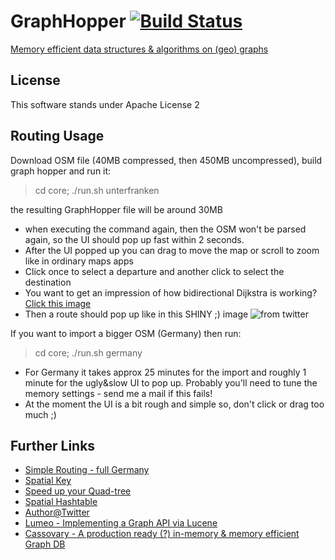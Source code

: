 # GraphHopper [![Build Status](https://secure.travis-ci.org/karussell/GraphHopper.png?branch=master)](http://travis-ci.org/karussell/GraphHopper)

[Memory efficient data structures & algorithms on (geo) graphs](http://karussell.github.com/GraphHopper/)

License
----------------

This software stands under Apache License 2

Routing Usage
---------------

Download OSM file (40MB compressed, then 450MB uncompressed), build graph hopper and run it:

> cd core; ./run.sh unterfranken

the resulting GraphHopper file will be around 30MB

 * when executing the command again, then the OSM won't be parsed again, so the UI should pop up fast within 2 seconds.
 * After the UI popped up you can drag to move the map or scroll to zoom like in ordinary maps apps
 * Click once to select a departure and another click to select the destination
 * You want to get an impression of how bidirectional Dijkstra is working? [Click this image](http://karussell.files.wordpress.com/2012/06/bidijkstra.gif)
 * Then a route should pop up like in this SHINY ;) image ![from twitter](http://karussell.files.wordpress.com/2012/06/graphhopper.png)

If you want to import a bigger OSM (Germany) then run:

> cd core; ./run.sh germany

 * For Germany it takes approx 25 minutes for the import and roughly 1 minute for the ugly&slow UI to pop up. Probably you'll need to tune the memory settings - send me a mail if this fails!
 * At the moment the UI is a bit rough and simple so, don't click or drag too much ;)


Further Links
---------------
 * [Simple Routing - full Germany](http://karussell.wordpress.com/2012/07/16/running-shortest-path-algorithms-on-the-german-road-network-within-a-1-5gb-jvm/)
 * [Spatial Key](http://karussell.wordpress.com/2012/05/23/spatial-keys-memory-efficient-geohashes/)
 * [Speed up your Quad-tree](http://karussell.wordpress.com/2012/05/29/tricks-to-speed-up-neighbor-searches-of-quadtrees-geo-spatial-java/)
 * [Spatial Hashtable](http://karussell.wordpress.com/2012/06/17/failed-experiment-memory-efficient-spatial-hashtable/)
 * [Author@Twitter](https://twitter.com/timetabling)
 * [Lumeo - Implementing a Graph API via Lucene](https://github.com/karussell/lumeo)
 * [Cassovary - A production ready (?) in-memory & memory efficient Graph DB](https://github.com/twitter/cassovary)